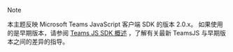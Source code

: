 > [!NOTE]
> 本主题反映 Microsoft Teams JavaScript 客户端 SDK 的版本 2.0.x。 如果使用的是早期版本，请参阅 [Teams JS SDK 概述](msteams-docs/msteams-platform/tabs/how-to/../../../../../tabs/how-to/using-teams-client-sdk.md) ，了解有关最新 TeamsJS 与早期版本之间的差异的指导。